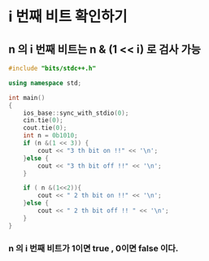 ﻿# i 번째 비트 확인하기

## n 의 i 번째 비트는 n & (1 << i) 로 검사 가능


````c++
#include "bits/stdc++.h"

using namespace std;

int main()
{
    ios_base::sync_with_stdio(0);
    cin.tie(0);
    cout.tie(0);
    int n = 0b1010;
    if (n &(1 << 3)) {
        cout << "3 th bit on !!" << '\n';
    }else {
        cout << "3 th bit off !!" << '\n';
    }

    if ( n &(1<<2)){
        cout << " 2 th bit on !!" << '\n';
    }else {
        cout << " 2 th bit off !! " << '\n';
    }
}
````

### n 의 i 번째 비트가 1이면 true , 0이면 false 이다.
